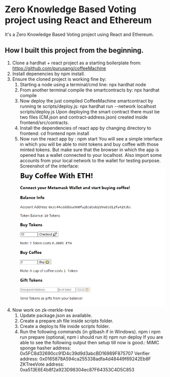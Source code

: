 # Zero Knowledge Based Voting project using React and Ethereum

It's a Zero Knowledge Based Voting project using React and Ethereum.

## How I built this project from the beginning.

1. Clone a hardhat + react project as a starting boilerplate from: https://github.com/purusang/coffeeMachine
2. Install depenencies by npm install.
3. Ensure the cloned project is working fine by:
   1. Starting a node using a terminal/cmd line: npx hardhat node
   2. From another terminal compile the smartcontracts by: npx hardhat compile
   3. Now deploy the just compiled CoffeeMachine smartcontract by running te scripts/deploy.js: npx hardhat run --network localhost scripts/deploy.js
      Upon deploying the smart contract there must be two files (CM.json and contract-address.json) created inside frontend/src/contracts.
   4. Install the dependencies of react app by changing directory to frontend: cd frontend
      npm install
   5. Now run the react app by : npm start
      You will see a simple interface in which you will be able to mint tokens and buy coffee with those minted tokens. But make sure that the browser in which the app is opened has a wallet connected to your localhost. Also import some accounts from your local network to the wallet for testing purpose.
      Screenshot of the interface: ![Alt text](Images/CoffeeMachine.PNG)
4. Now work on zk-merkle-tree
   1. Update package.json as available.
   2. Create a prepare.sh file inside scripts folder.
   3. Create a deploy.ts file inside scripts folder.
   4. Run the following commands (in gitbash if in Windows).
      npm i
      npm run prepare (optional, npm i should run it)
      npm run deploy
      If you are able to see the following output then setup till now is good.:
      MiMC sponge hasher address: 0x5FC8d32690cc91D4c39d9d3abcBD16989F875707
      Verifier address: 0x0165878A594ca255338adfa4d48449f69242Eb8F
      ZKTreeVote address: 0xa513E6E4b8f2a923D98304ec87F64353C4D5C853
